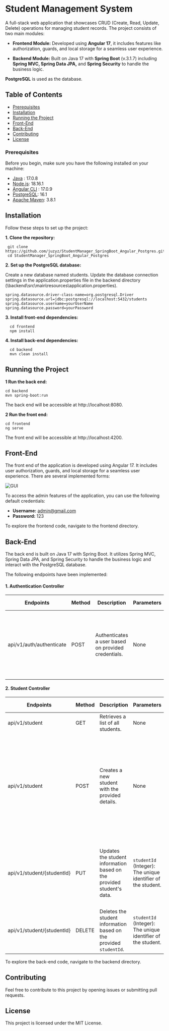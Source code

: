 # Student Management System

A full-stack web application that showcases CRUD (Create, Read, Update, Delete) operations for managing student records. The project consists of two main modules:

- **Frontend Module:** Developed using **Angular 17**, it includes features like authorization, guards, and local storage for a seamless user experience.

- **Backend Module:** Built on Java 17 with **Spring Boot** (v.3.1.7) including  **Spring MVC, Spring Data JPA,** and **Spring Security** to handle the business logic.

**PostgreSQL** is used as the database. 



## Table of Contents

- [Prerequisites](#prerequisites)
- [Installation](#installation)
- [Running the Project](#running-the-project)
- [Front-End](#front-end)
- [Back-End](#back-end)
- [Contributing](#contributing)
- [License](#license)


### Prerequisites

Before you begin, make sure you have the following installed on your machine:

- [Java](https://www.oracle.com/java/technologies/javase-downloads.html) : 17.0.8
- [Node.js](https://nodejs.org/): 18.16.1
- [Angular CLI](https://cli.angular.io/) : 17.0.9
- [PostgreSQL](https://www.postgresql.org/): 16.1
- [Apache Maven](https://maven.apache.org/): 3.8.1

## Installation

Follow these steps to set up the project:

**1. Clone the repository:**

```
 git clone https://github.com/juzyz/StudentManager_SpringBoot_Angular_Postgres.git
 cd StudentManager_SpringBoot_Angular_Postgres
```

**2. Set up the PostgreSQL database:**

Create a new database named students. 
Update the database connection settings in the application.properties file in the backend directory (\backend\src\main\resources\application.properties).

   ```
  spring.datasource.driver-class-name=org.postgresql.Driver
  spring.datasource.url=jdbc:postgresql://localhost:5432/students
  spring.datasource.username=yourUserName
  spring.datasource.password=yourPassword
  ```

**3. Install front-end dependencies:**

```
  cd frontend
  npm install
```

**4. Install back-end dependencies:**

```
  cd backend
  mvn clean install
```

## Running the Project

**1 Run the back end:**

```
cd backend
mvn spring-boot:run
```

The back end will be accessible at http://localhost:8080.

**2 Run the front end:**

```
cd frontend
ng serve
```

The front end will be accessible at http://localhost:4200. 


## Front-End

The front end of the application is developed using Angular 17. It includes user authorization, guards, and local storage for a seamless user experience. There are several implemented forms:

![GUI](https://github.com/juzyz/StudentManager_SpringBoot_Angular_Postgres/assets/96008515/6e01ee71-ed7f-4f5f-bb47-b3162750c09b)

To access the admin features of the application, you can use the following default credentials:

- **Username:** admin@gmail.com
- **Password:** 123
  
To explore the frontend code, navigate to the frontend directory.

## Back-End
The back end is built on Java 17 with Spring Boot. It utilizes Spring MVC, Spring Data JPA, and Spring Security to handle the business logic and interact with the PostgreSQL database.

The following endpoints have been implemented: 

#### 1. Authentication Controller

| Endpoints   |   Method    | Description | Parameters | Request Body |
| ----------- | ----------- |----------- |----------- |----------- |
| api/v1/auth/authenticate  | POST     |Authenticates a user based on provided credentials.| None| `email` (String): The email of the user.<br> `password` (String): The password of the user.


#### 2. Student Controller

| Endpoints   |   Method    | Description | Parameters | Request Body |
| ----------- | ----------- |----------- |----------- |----------- |
| api/v1/student  | GET     |Retrieves a list of all students.| None| None
| api/v1/student  | POST    |Creates a new student with the provided details.| None| `name` (String): The student's name  <br>`email` (String): The student's email address<br> `dateOfBirth` (String): The student's date of birth
| api/v1/student/{studentId}  | PUT     | Updates the student information based on the provided student's data.|  `studentId` (Integer): The unique identifier of the student.|`name` (String): The student's name  <br>`email` (String): The student's email address.
| api/v1/student/{studentId}  | DELETE     | Deletes the student information based on the provided `studentId`.|  `studentId` (Integer): The unique identifier of the student. | None


To explore the back-end code, navigate to the backend directory.

## Contributing
Feel free to contribute to this project by opening issues or submitting pull requests. 

## License
This project is licensed under the MIT License.
